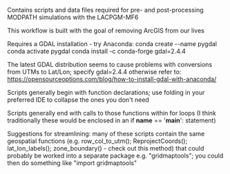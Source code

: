 Contains scripts and data files required for pre- and post-processing MODPATH simulations with the LACPGM-MF6

This workflow is built with the goal of removing ArcGIS from our lives 

Requires a GDAL installation - try Anaconda:
conda create --name pygdal
conda activate pygdal
conda install -c conda-forge gdal=2.4.4

The latest GDAL distribution seems to cause problems with conversions from UTMs to Lat/Lon; specify gdal=2.4.4
otherwise refer to:
https://opensourceoptions.com/blog/how-to-install-gdal-with-anaconda/

Scripts generally begin with function declarations; use folding in your preferred IDE to collapse the ones you don't need

Scripts generally end with calls to those functions within for loops (I think traditionally these would be enclosed in an if __name__ == '__main__': statement)

Suggestions for streamlining: many of these scripts contain the same geospatial functions (e.g. row_col_to_utm(); ReprojectCoords(); lat_lon_labels(); zone_boundary() - check out this method) that could probably be worked into a separate package e.g. "gridmaptools"; you could then do something like "import gridmaptools"

